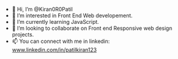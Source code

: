 - 👋 Hi, I’m @Kiran0R0Patil
- 👀 I’m interested in Front End Web developement.
- 🌱 I’m currently learning JavaScript.
- 💞️ I’m looking to collaborate on Front end Responsive web design projects.
- 📫 You can connect with me in linkedin: www.linkedin.com/in/patilkiran123 
